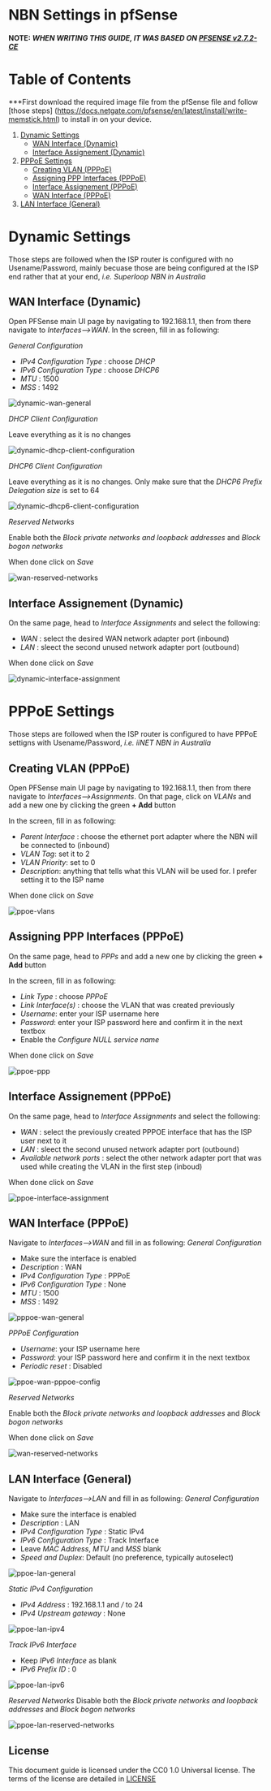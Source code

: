 # NBN Settings in pfSense

#### **NOTE:** *WHEN WRITING THIS GUIDE, IT WAS BASED ON [PFSENSE v2.7.2-CE](https://www.pfsense.org/download/)*


# Table of Contents

***First download the required image file from the pfSense file and follow [those steps] (https://docs.netgate.com/pfsense/en/latest/install/write-memstick.html) to install in on your device.


1. <a href="#dynamic-settings">Dynamic Settings</a>
    - <a href="#wan-interface-dynamic">WAN Interface (Dynamic)</a>
    - <a href="#interface-assignement-dynamic">Interface Assignement (Dynamic)</a>
2. <a href="#pppoe-settings">PPPoE Settings</a>
    - <a href="#creating-vlan-pppoe">Creating VLAN (PPPoE)</a>
    - <a href="#assigning-ppp-interfaces-pppoe">Assigning PPP Interfaces (PPPoE)</a>
    - <a href="#interface-assignement-pppoe">Interface Assignement (PPPoE)</a>
    - <a href="#wan-interface-pppoe">WAN Interface (PPPoE)</a>
3. <a href="#lan-interface-general">LAN Interface (General)</a>



# Dynamic Settings

Those steps are followed when the ISP router is configured with no Usename/Password, mainly becuase those are being configured at the ISP end rather that at your end, _i.e. Superloop NBN in Australia_


## WAN Interface (Dynamic)

Open PFSense main UI page by navigating to 192.168.1.1, then from there navigate to *Interfaces-->WAN*. In the screen, fill in as following:

_*General Configuration*_
- *IPv4 Configuration Type* : choose *DHCP*
- *IPv6 Configuration Type* : choose *DHCP6*
- *MTU* : 1500
- *MSS* : 1492

![dynamic-wan-general](/screenshots/dynamic-wan-general.jpeg)

_*DHCP Client Configuration*_

Leave everything as it is no changes

![dynamic-dhcp-client-configuration](/screenshots/dynamic-dhcp-client-configuration.jpeg)


_*DHCP6 Client Configuration*_

Leave everything as it is no changes. Only make sure that the _DHCP6 Prefix Delegation size_ is set to 64

![dynamic-dhcp6-client-configuration](/screenshots/dynamic-dhcp6-client-configuration.jpeg)


_*Reserved Networks*_

Enable both the *Block private networks and loopback addresses* and *Block bogon networks*

When done click on *Save*

![wan-reserved-networks](/screenshots/wan-reserved-networks.png)



## Interface Assignement (Dynamic)

On the same page, head to *Interface Assignments* and select the following:
- *WAN* : select the desired WAN network adapter port (inbound)
- *LAN* : sleect the second unused network adapter port (outbound)

When done click on *Save*

![dynamic-interface-assignment](/screenshots/dynamic-interface-assignment.jpeg)



# PPPoE Settings

Those steps are followed when the ISP router is configured to have PPPoE settigns with Usename/Password, _i.e. iiNET NBN in Australia_


## Creating VLAN (PPPoE)

Open PFSense main UI page by navigating to 192.168.1.1, then from there navigate to *Interfaces-->Assignments*. On that page, click on *VLANs* and add a new one by clicking the green **+ Add** button

In the screen, fill in as following:
- *Parent Interface* : choose the ethernet port adapter where the NBN will be connected to (inbound)
- *VLAN Tag*: set it to 2 
- *VLAN Priority*: set to 0
- *Description*: anything that tells what this VLAN will be used for. I prefer setting it to the ISP name

When done click on *Save*

![ppoe-vlans](/screenshots/ppoe-vlans.png)



## Assigning PPP Interfaces (PPPoE)

On the same page, head to *PPPs* and add a new one by clicking the green **+ Add** button

In the screen, fill in as following:
- *Link Type* : choose *PPPoE*
- *Link Interface(s)* : choose the VLAN that was created previously
- *Username*: enter your ISP username here
- *Password*: enter your ISP password here and confirm it in the next textbox
- Enable the *Configure NULL service name*

When done click on *Save*

![ppoe-ppp](/screenshots/ppoe-ppp.png)



## Interface Assignement (PPPoE)

On the same page, head to *Interface Assignments* and select the following:
- *WAN* : select the previously created PPPOE interface that has the ISP user next to it
- *LAN* : sleect the second unused network adapter port (outbound)
- *Available network ports* : select the other network adapter port that was used while creating the VLAN in the first step (inboud)

When done click on *Save*

![ppoe-interface-assignment](/screenshots/ppoe-interface-assignment.png)



## WAN Interface (PPPoE)

Navigate to *Interfaces-->WAN* and fill in as following:
_*General Configuration*_

- Make sure the interface is enabled
- *Description* : WAN
- *IPv4 Configuration Type* : PPPoE
- *IPv6 Configuration Type* : None
- *MTU* : 1500
- *MSS* : 1492

![pppoe-wan-general](/screenshots/pppoe-wan-general.png)

_*PPPoE Configuration*_

- *Username*: your ISP username here
- *Password*: your ISP password here and confirm it in the next textbox
- *Periodic reset* : Disabled

![ppoe-wan-pppoe-config](/screenshots/ppoe-wan-pppoe-config.png)

_*Reserved Networks*_

Enable both the *Block private networks and loopback addresses* and *Block bogon networks*

When done click on *Save*

![wan-reserved-networks](/screenshots/wan-reserved-networks.png)



## LAN Interface (General)

Navigate to *Interfaces-->LAN* and fill in as following:
_*General Configuration*_

- Make sure the interface is enabled
- *Description* : LAN
- *IPv4 Configuration Type* : Static IPv4
- *IPv6 Configuration Type* : Track Interface
- Leave *MAC Address*, *MTU* and *MSS* blank
- *Speed and Duplex*: Default (no preference, typically autoselect)

![ppoe-lan-general](/screenshots/ppoe-lan-general.png)

_*Static IPv4 Configuration*_
- *IPv4 Address* : 192.168.1.1 and */* to 24
- *IPv4 Upstream gateway* : None

![ppoe-lan-ipv4](/screenshots/ppoe-lan-ipv4.png)

_*Track IPv6 Interface*_
- Keep *IPv6 Interface* as blank
- *IPv6 Prefix ID* : 0

![ppoe-lan-ipv6](/screenshots/ppoe-lan-ipv6.png)

_*Reserved Networks*_
Disable both the *Block private networks and loopback addresses* and *Block bogon networks*

![ppoe-lan-reserved-networks](/screenshots/ppoe-lan-reserved-networks.png)



## License
This document guide is licensed under the CC0 1.0 Universal license. The terms of the license are detailed in [LICENSE](/LICENSE)
